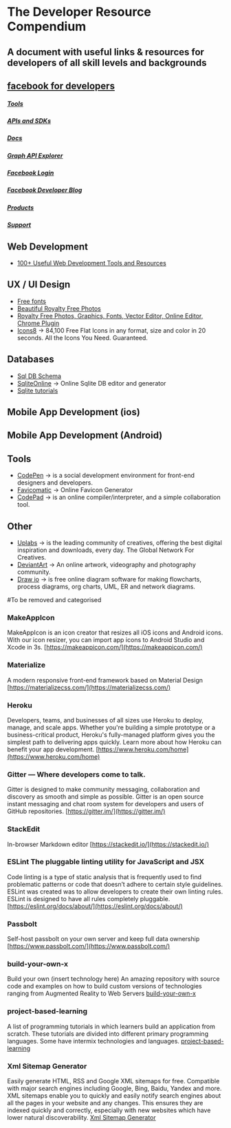 # The Developer Resource Compendium
## A document with useful links &amp; resources for developers of all skill levels and backgrounds

## [facebook for developers](https://developers.facebook.com/)
##### [Tools](https://developers.facebook.com/tools/)
##### [APIs and SDKs](https://developers.facebook.com/docs/apis-and-sdks/)
##### [Docs](https://developers.facebook.com/docs/)
##### [Graph API Explorer](https://developers.facebook.com/tools/explorer/)
##### [Facebook Login](https://developers.facebook.com/docs/facebook-login/)
##### [Facebook Developer Blog](https://developers.facebook.com/blog/)
##### [Products](https://developers.facebook.com/products/)
##### [Support](https://developers.facebook.com/support/)

## Web Development
* [100+ Useful Web Development Tools and Resources](https://medium.com/level-up-web/100-awesome-web-development-tools-and-resources-f50e776ea20c)
## UX / UI Design
* [Free fonts](https://allbestfonts.com/)
* [Beautiful Royalty Free Photos](https://unsplash.com/)
* [Royalty Free Photos, Graphics, Fonts, Vector Editor, Online Editor, Chrome Plugin](https://pixlr.com/)
* [Icons8](https://icons8.com/) -> 84,100 Free Flat Icons in any format, size and color in 20 seconds. All the Icons You Need. Guaranteed.
## Databases
* [Sql DB Schema](https://sqldbm.com/en/Home/)
* [SqliteOnline](https://sqliteonline.com/) -> Online Sqlite DB editor and generator
* [Sqlite tutorials](http://www.sqlitetutorial.net/)
## Mobile App Development (ios)
## Mobile App Development (Android)
## Tools
* [CodePen](https://codepen.io/) -> is a social development environment for front-end designers and developers.
* [Favicomatic](http://www.favicomatic.com/) -> Online Favicon Generator
* [CodePad](http://codepad.org) -> is an online compiler/interpreter, and a simple collaboration tool.

## Other
* [Uplabs](https://www.uplabs.com/) -> is the leading community of creatives, offering the best digital inspiration and downloads, every day. The Global Network For Creatives.
* [DeviantArt](https://www.deviantart.com/) -> An online artwork, videography and photography community.
* [Draw io](https://www.draw.io/) -> is free online diagram software for making flowcharts, process diagrams, org charts, UML, ER and network diagrams.


#To be removed and categorised
### MakeAppIcon
MakeAppIcon is an icon creator that resizes all iOS icons and Android icons. With our icon resizer, you can import app icons to Android Studio and Xcode in 3s. 
[https://makeappicon.com/](https://makeappicon.com/)

### Materialize
A modern responsive front-end framework based on Material Design 
[https://materializecss.com/](https://materializecss.com/)

### Heroku
Developers, teams, and businesses of all sizes use Heroku to deploy, manage, and scale apps. Whether you're building a simple prototype or a business-critical product, Heroku's fully-managed platform gives you the simplest path to delivering apps quickly. Learn more about how Heroku can benefit your app development. 
[https://www.heroku.com/home](https://www.heroku.com/home)

### Gitter — Where developers come to talk.
Gitter is designed to make community messaging, collaboration and discovery as smooth and simple as possible. Gitter is an open source instant messaging and chat room system for developers and users of GitHub repositories. 
[https://gitter.im/](https://gitter.im/)

### StackEdit  
In-browser Markdown editor 
[https://stackedit.io/](https://stackedit.io/)

### ESLint The pluggable linting utility for JavaScript and JSX
Code linting is a type of static analysis that is frequently used to find problematic patterns or code that doesn’t adhere to certain style guidelines.
ESLint was created was to allow developers to create their own linting rules. ESLint is designed to have all rules completely pluggable. 
[https://eslint.org/docs/about/](https://eslint.org/docs/about/)

### Passbolt  
Self-host passbolt on your own server and keep full data ownership 
[https://www.passbolt.com/](https://www.passbolt.com/)

### build-your-own-x
Build your own (insert technology here) 
An amazing repository with source code and examples on how to build custom versions of technologies ranging from Augmented Reality
to Web Servers 
[build-your-own-x](https://github.com/danistefanovic/build-your-own-x)

### project-based-learning
A list of programming tutorials in which learners build an application from scratch. These tutorials are divided into different primary programming languages. Some have intermix technologies and languages. 
[project-based-learning](https://github.com/tuvtran/project-based-learning)

### Xml Sitemap Generator
Easily generate HTML, RSS and Google XML sitemaps for free. Compatible with major search engines including Google, Bing, Baidu, Yandex and more.
XML sitemaps enable you to quickly and easily notify search engines about all the pages in your website and any changes. This ensures they are indexed quickly and correctly, especially with new websites which have lower natural discoverability. 
[Xml Sitemap Generator](https://xmlsitemapgenerator.org/)
